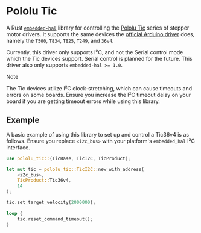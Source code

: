 # Pololu Tic
A Rust [`embedded-hal`](https://docs.rs/embedded-hal/latest/embedded_hal/) library for controlling the 
[Pololu Tic](https://www.pololu.com/tic) series of stepper motor drivers. It supports the same devices 
the [official Arduino driver](https://github.com/pololu/tic-arduino) does, namely the `T500`, `T834`, 
`T825`, `T249`, and `36v4`.

Currently, this driver only supports I²C, and not the Serial control mode which the Tic devices support. 
Serial control is planned for the future. This driver also only supports `embedded-hal >= 1.0`.

> [!NOTE]
> The Tic devices utilize I²C clock-stretching, which can cause timeouts and errors on some boards. Ensure you increase
> the I²C timeout delay on your board if you are getting timeout errors while using this library.

## Example
A basic example of using this library to set up and control a Tic36v4 is as follows. Ensure you replace
`<i2c_bus>` with your platform's `embedded_hal` I²C interface.
```rust
use pololu_tic::{TicBase, TicI2C, TicProduct};

let mut tic = pololu_tic::TicI2C::new_with_address(
    <i2c_bus>,
    TicProduct::Tic36v4,
    14
);

tic.set_target_velocity(2000000);

loop {
    tic.reset_command_timeout();
}
```
